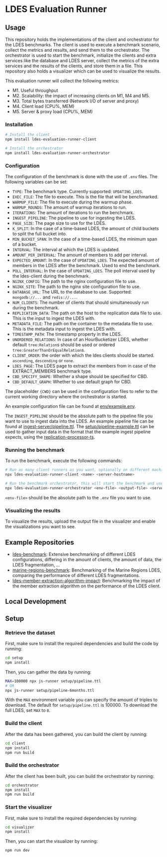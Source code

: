 # LDES Evaluation Runner

## Usage

This repository holds the implementations of the client and orchestrator for the LDES benchmarks.
The client is used to execute a benchmark scenario, collect the metrics and results, and send them to the orchestrator.
The orchestrator is used to start the benchmark, initialize the clients and extra services like the database and LDES server, collect the metrics of the extra services and the results of the clients, and store them in a file.
This repository also holds a visualizer which can be used to visualize the results.

This evaluation runner will collect the following metrics:
- M1. Useful throughput
- M2. Scalability: the impact of increasing clients on M1, M4 and M5.
- M3. Total bytes transferred (Network I/O of server and proxy)
- M4. Client load (CPU%, MEM)
- M5. Server & proxy load (CPU%, MEM)

### Installation

```bash
# Install the client
npm install ldes-evaluation-runner-client

# Install the orchestrator
npm install ldes-evaluation-runner-orchestrator
```

### Configuration

The configuration of the benchmark is done with the use of `.env` files.
The following variables can be set:

- `TYPE`: The benchmark type. Currently supported: `UPDATING_LDES`.
- `EXEC_FILE`: The file to execute. This is the file that will be benchmarked.
- `WARMUP_FILE`: The file to execute during the warmup phase.
- `WARMUP_ROUNDS`: The amount of warmup iterations to run.
- `ITERATIONS`: The amount of iterations to run the benchmark.
- `INGEST_PIPELINE`: The pipeline to use for ingesting the LDES.
- `PAGE_SIZE`: The page size to use for the LDES.
- `K_SPLIT`: In the case of a time-based LDES, the amount of child buckets to split the full bucket into.
- `MIN_BUCKET_SPAN`: In the case of a time-based LDES, the minimum span of a bucket.
- `INTERVAL`: The interval at which the LDES is updated.
- `AMOUNT_PER_INTERVAL`: The amount of members to add per interval.
- `EXPECTED_AMOUNT`: In the case of `UPDATING_LDES`. The expected amount of members in the LDES after the benchmark.
  Used to end the benchmark.
- `POLL_INTERVAL`: In the case of `UPDATING_LDES`. The poll interval used by the ldes-client during the benchmark.
- `NGINX_CONFIG`: The path to the nginx configuration file to use.
- `NGINX_SITE`: The path to the nginx site configuration file to use.
- `DATABASE_URL`: The URL to the database to use. Supported: `mongodb://...` and `redis://...`.
- `NUM_CLIENTS`: The number of clients that should simultaneously run during the benchmark.
- `REPLICATION_DATA`: The path on the host to the replication data file to use. This is the input to ingest the LDES with.
- `METADATA_FILE`: The path on the container to the metadata file to use. This is the metadata input to ingest the LDES with.
- `TIMESTAMP_PATH`: The timestamp property in the LDES.
- `UNORDERED_RELATIONS`: In case of an HourBucketizer LDES, whether default `tree:Relation`s should be used or ordered `tree:GreaterThanOrEqualRelation`s.
- `CLIENT_ORDER`: the order with which the ldes clients should be started. `ascending`, `descending` or `none`.
- `LDES_PAGE`: The LDES page to extract the members from in case of the EXTRACT_MEMBERS benchmark type.
- `CBD_SPECIFY_SHAPE`: Whether a shape should be specified for CBD.
- `CBD_DEFAULT_GRAPH`: Whether to use default graph for CBD.

The placeholder `{CWD}` can be used in the configuration files to refer to the current working directory where the orchestrator is started.

An example configuration file can be found at [env/example.env](env/example.env).

The `INGEST_PIPELINE` should be the absolute path to the pipeline file you want to use to ingest data into the LDES.
An example pipeline file can be found at [ingest-server/pipeline.ttl](ingest-server/pipeline.ttl).
The [setup/pipeline-example.ttl](setup/pipeline-example.ttl) can be used to gather input data in the format that the example ingest pipeline expects, using the [replication-processor-ts](https://www.npmjs.com/package/@rdfc/replication-processor-ts).

### Running the benchmark

To run the benchmark, execute the following commands:

```bash
# Run as many client runners as you want, optionally on different machines.
npx ldes-evaluation-runner-client <name> <server-hostname>

# Run the benchmark orchestrator, this will start the benchmark and use the client runners.
npx ldes-evaluation-runner-orchestrator <env-file> <output-file> <server-hostname>
```

`<env-file>` should be the absolute path to the `.env` file you want to use.


### Visualizing the results

To visualize the results, upload the output file in the visualizer and enable the visualizations you want to see.


## Example Repositories

- [ldes-benchmark](https://github.com/smessie/ldes-benchmark): Extensive benchmarking of different LDES configurations, differing in the amount of clients, the amount of data, the LDES fragmentation, ...
- [marine-regions-benchmark](https://github.com/smessie/marine-regions-benchmark): Benchmarking of the Marine Regions LDES, comparing the performance of different LDES fragmentations.
- [ldes-member-extraction-algorithm-impact](https://github.com/smessie/ldes-member-extraction-algorithm-impact): Benchmarking the impact of the member extraction algorithm on the performance of the LDES client.

## Local Development

## Setup

### Retrieve the dataset

First, make sure to install the required dependencies and build the code by running:

```bash
cd setup
npm install
```

Then, you can gather the data by running:

```bash
MAX=100000 npx js-runner setup/pipeline.ttl
# OR
npx js-runner setup/pipeline-6months.ttl
```

With the `MAX` environment variable you can specify the amount of triples to download. The default for `setup/pipeline.ttl` is 100000.
To download the full LDES, set `MAX` to `0`.


### Build the client

After the data has been gathered, you can build the client by running:

```bash
cd client
npm install
npm run build
```


### Build the orchestrator

After the client has been built, you can build the orchestrator by running:

```bash
cd orchestrator
npm install
npm run build
```


### Start the visualizer

First, make sure to install the required dependencies by running:

```bash
cd visualizer
npm install
```

Then, you can start the visualizer by running:

```bash
npm run dev
```
